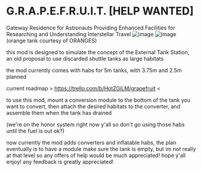 # G.R.A.P.E.F.R.U.I.T. [HELP WANTED]
 Gateway Residence for Astronauts Providing Enhanced Facilities for Researching and Understanding Interstellar Travel
 ![image](https://github.com/dawn0303/GRAPEFRUIT/assets/60470011/9b5b9511-993d-40d4-aeb5-79610992dd64)
 ![image](https://github.com/dawn0303/GRAPEFRUIT/assets/60470011/32652cc9-c6eb-4c6b-bd2a-2150cc524bc5)
(orange tank courtesy of ORANGES)





this mod is designed to simulate the concept of the External Tank Station, an old proposal to use discarded shuttle tanks as large habitats

the mod currently comes with habs for 5m tanks, with 3.75m and 2.5m planned

current roadmap > https://trello.com/b/HotZGiLM/grapefruit <

to use this mod, mount a conversion module to the bottom of the tank you want to convert, then attach the desired habitats to the converter, and assemble them when the tank has drained

(we're on the honor system right now y'all so don't go using those habs until the fuel is out ok?)

now currently the mod adds converters and inflatable habs, the plan eventually is to have a module make sure the tank is empty, but im not really at that level so any offers of help would be much appreciated!
hope y'all enjoy! any feedback is greatly appreciated!

